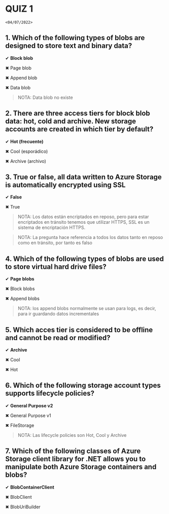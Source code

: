# QUIZ 1
`<04/07/2022>`

## 1. Which of the following types of blobs are designed to store text and binary data?

✔ **Block blob**

✖ Page blob

✖ Append blob

✖ Data blob

> NOTA: Data blob no existe

## 2. There are three access tiers for block blob data: hot, cold and archive. New storage accounts are created in which tier by default?

✔ **Hot (frecuente)**

✖ Cool (esporádico)

✖ Archive (archivo)

## 3. True or false, all data written to Azure Storage is automatically encrypted using SSL

✔ **False**

✖ True

> NOTA: Los datos están encriptados en reposo, pero para estar encriptados en tránsito tenemos que utilizar HTTPS, SSL es un sistema de encriptación HTTPS. 

> NOTA: La pregunta hace referencia a todos los datos tanto en reposo como en tránsito, por tanto es falso

## 4. Which of the following types of blobs are used to store virtual hard drive files?

✔ **Page blobs**

✖ Block blobs

✖ Append blobs

> NOTA: los append blobs normalmente se usan para logs, es decir, para ir guardando datos incrementales

## 5. Which acces tier is considered to be offline and cannot be read or modified?

✔ **Archive**

✖ Cool

✖ Hot

## 6. Which of the following storage account types supports lifecycle policies?

✔ **General Purpose v2**

✖ General Purpose v1

✖ FileStorage

> NOTA: Las lifecycle policies son Hot, Cool y Archive

## 7. Which of the following classes of Azure Storage client library for .NET allows you to manipulate both Azure Storage containers and blobs?

✔ **BlobContainerClient**

✖ BlobClient

✖ BlobUriBuilder